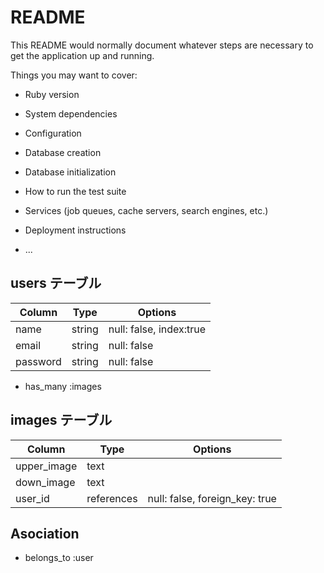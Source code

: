 # README

This README would normally document whatever steps are necessary to get the
application up and running.

Things you may want to cover:

- Ruby version

- System dependencies

- Configuration

- Database creation

- Database initialization

- How to run the test suite

- Services (job queues, cache servers, search engines, etc.)

- Deployment instructions

- ...

## users テーブル

| Column   | Type   | Options                 |
| -------- | ------ | ----------------------- |
| name     | string | null: false, index:true |
| email    | string | null: false             |
| password | string | null: false             |

- has_many :images

## images テーブル

| Column      | Type       | Options                        |
| ----------- | ---------- | ------------------------------ |
| upper_image | text       |                                |
| down_image  | text       |                                |
| user_id     | references | null: false, foreign_key: true |

## Asociation

- belongs_to :user
